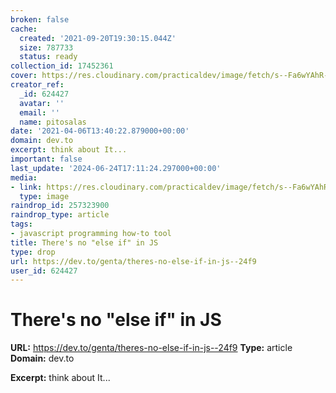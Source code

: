 ```yaml
---
broken: false
cache:
  created: '2021-09-20T19:30:15.044Z'
  size: 787733
  status: ready
collection_id: 17452361
cover: https://res.cloudinary.com/practicaldev/image/fetch/s--Fa6wYAhR--/c_imagga_scale,f_auto,fl_progressive,h_500,q_auto,w_1000/https://proxy.duckduckgo.com/iu/%3Fu%3Dhttps%253A%252F%252Fwww.ibm.com%252Fevents%252Fthink%252Fimages%252FLeadspace_static.png%26f%3D1
creator_ref:
  _id: 624427
  avatar: ''
  email: ''
  name: pitosalas
date: '2021-04-06T13:40:22.879000+00:00'
domain: dev.to
excerpt: think about It...
important: false
last_update: '2024-06-24T17:11:24.297000+00:00'
media:
- link: https://res.cloudinary.com/practicaldev/image/fetch/s--Fa6wYAhR--/c_imagga_scale,f_auto,fl_progressive,h_500,q_auto,w_1000/https://proxy.duckduckgo.com/iu/%3Fu%3Dhttps%253A%252F%252Fwww.ibm.com%252Fevents%252Fthink%252Fimages%252FLeadspace_static.png%26f%3D1
  type: image
raindrop_id: 257323900
raindrop_type: article
tags:
- javascript programming how-to tool
title: There's no "else if" in JS
type: drop
url: https://dev.to/genta/theres-no-else-if-in-js--24f9
user_id: 624427
---
```


# There's no "else if" in JS

**URL:** https://dev.to/genta/theres-no-else-if-in-js--24f9
**Type:** article
**Domain:** dev.to

**Excerpt:** think about It...
